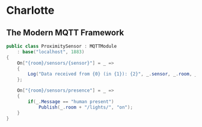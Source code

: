# Charlotte

## The Modern MQTT Framework

```csharp
public class ProximitySensor : MQTTModule
	: base("localhost", 1883)
{
	On["{room}/sensors/{sensor}"] = _ =>
	{
		Log("Data received from {0} (in {1}): {2}", _.sensor, _.room, _.Message);
	};

	On["{room}/sensors/presence"] = _ =>
	{
		if(_.Message == "human present")
			Publish(_.room + "/lights/", "on");
	}
}
```